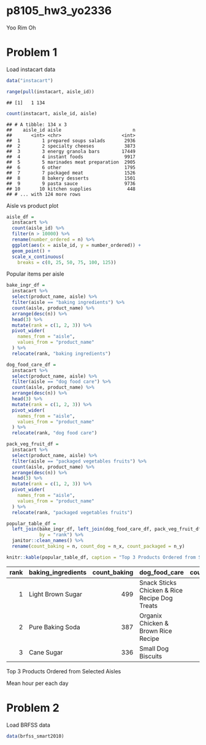 p8105\_hw3\_yo2336
================
Yoo Rim Oh

# Problem 1

Load instacart data

``` r
data("instacart")

range(pull(instacart, aisle_id))
```

    ## [1]   1 134

``` r
count(instacart, aisle_id, aisle)
```

    ## # A tibble: 134 x 3
    ##    aisle_id aisle                          n
    ##       <int> <chr>                      <int>
    ##  1        1 prepared soups salads       2936
    ##  2        2 specialty cheeses           3873
    ##  3        3 energy granola bars        17449
    ##  4        4 instant foods               9917
    ##  5        5 marinades meat preparation  2905
    ##  6        6 other                       1795
    ##  7        7 packaged meat               1526
    ##  8        8 bakery desserts             1501
    ##  9        9 pasta sauce                 9736
    ## 10       10 kitchen supplies             448
    ## # ... with 124 more rows

Aisle vs product plot

``` r
aisle_df =
  instacart %>%
  count(aisle_id) %>%
  filter(n > 10000) %>%
  rename(number_ordered = n) %>%
  ggplot(aes(x = aisle_id, y = number_ordered)) +
  geom_point() +
  scale_x_continuous(
    breaks = c(0, 25, 50, 75, 100, 125))
```

Popular items per aisle

``` r
bake_ingr_df =
  instacart %>%
  select(product_name, aisle) %>%
  filter(aisle == "baking ingredients") %>%
  count(aisle, product_name) %>%
  arrange(desc(n)) %>%
  head(3) %>%
  mutate(rank = c(1, 2, 3)) %>%
  pivot_wider(
    names_from = "aisle",
    values_from = "product_name"
  ) %>%
  relocate(rank, "baking ingredients")

dog_food_care_df = 
  instacart %>%
  select(product_name, aisle) %>%
  filter(aisle == "dog food care") %>%
  count(aisle, product_name) %>%
  arrange(desc(n)) %>%
  head(3) %>%
  mutate(rank = c(1, 2, 3)) %>%
  pivot_wider(
    names_from = "aisle",
    values_from = "product_name"
  ) %>%
  relocate(rank, "dog food care")

pack_veg_fruit_df = 
  instacart %>%
  select(product_name, aisle) %>%
  filter(aisle == "packaged vegetables fruits") %>%
  count(aisle, product_name) %>%
  arrange(desc(n)) %>%
  head(3) %>%
  mutate(rank = c(1, 2, 3)) %>%
  pivot_wider(
    names_from = "aisle",
    values_from = "product_name"
  ) %>%
  relocate(rank, "packaged vegetables fruits")

popular_table_df = 
  left_join(bake_ingr_df, left_join(dog_food_care_df, pack_veg_fruit_df, by = "rank"), 
            by = "rank") %>%
  janitor::clean_names() %>%
  rename(count_baking = n, count_dog = n_x, count_packaged = n_y)

knitr::kable(popular_table_df, caption = "Top 3 Products Ordered from Selected Aisles")
```

| rank | baking\_ingredients | count\_baking | dog\_food\_care                               | count\_dog | packaged\_vegetables\_fruits | count\_packaged |
|-----:|:--------------------|--------------:|:----------------------------------------------|-----------:|:-----------------------------|----------------:|
|    1 | Light Brown Sugar   |           499 | Snack Sticks Chicken & Rice Recipe Dog Treats |         30 | Organic Baby Spinach         |            9784 |
|    2 | Pure Baking Soda    |           387 | Organix Chicken & Brown Rice Recipe           |         28 | Organic Raspberries          |            5546 |
|    3 | Cane Sugar          |           336 | Small Dog Biscuits                            |         26 | Organic Blueberries          |            4966 |

Top 3 Products Ordered from Selected Aisles

Mean hour per each day

# Problem 2

Load BRFSS data

``` r
data(brfss_smart2010)
```
